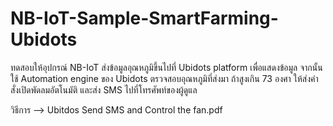 # NB-IoT-Sample-SmartFarming-Ubidots

ทดสอบให้อุปกรณ์ NB-IoT ส่งข้อมูลอุณหภูมิขึ้นไปที่ Ubidots platform เพื่อแสดงข้อมูล 
จากนั้นใช้ Automation engine ของ Ubidots ตรวจสอบอุณหภูมิที่ส่งมา ถ้าสูงเกิน 73 องศา
ให้ส่งคำสั่งเปิดพัดลมอัตโนมัติ และส่ง SMS ไปที่โทรศัพท์ของผู้ดูแล

วิธีการ --> Ubitdos Send SMS and Control the fan.pdf
